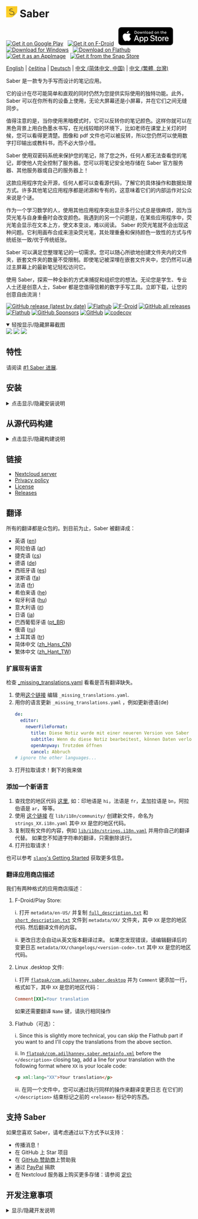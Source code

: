 # <img src="https://github.com/saber-notes/saber/raw/main/assets/icon/icon.png" width="30" height="30" alt="Logo"> Saber

[<img src='https://github.com/saber-notes/saber/blob/main/assets_raw/badges/google-play-badge.png'
    alt='Get it on Google Play'
    height=50>][google_play]
&nbsp;
[<img src="https://github.com/saber-notes/saber/blob/main/assets_raw/badges/f-droid-badge.png"
    alt="Get it on F-Droid"
    height=50>][f-droid]
&nbsp;
[<img src="https://github.com/saber-notes/saber/blob/main/assets_raw/badges/app-store-badge.svg"
    alt="Download on the App Store"
    height=50>][app_store]
&nbsp;
[<img src="https://github.com/saber-notes/saber/blob/main/assets_raw/badges/windows-badge.png"
    alt="Download for Windows"
    height=50>][download_windows]
&nbsp;
[<img src="https://github.com/saber-notes/saber/blob/main/assets_raw/badges/flathub-badge.svg"
    alt="Download on Flathub"
    height=50>][flathub]
&nbsp;
[<img src="https://github.com/saber-notes/saber/blob/main/assets_raw/badges/appimage-logo.png"
    alt="Get it as an AppImage"
    height=50>][download_appimage]
&nbsp;
[<img src="https://github.com/saber-notes/saber/blob/main/assets_raw/badges/snap-badge.svg"
    alt="Get it from the Snap Store"
    height=50>][snap]

[English](https://github.com/saber-notes/saber/blob/main/README.md) |
[čeština](https://github.com/saber-notes/saber/blob/main/README-cs.md) |
[Deutsch](https://github.com/saber-notes/saber/blob/main/README-de.md) |
[中文 (简体中文, 中国)](https://github.com/saber-notes/saber/blob/main/README-zh-CN.md) |
[中文 (繁體, 台灣)](https://github.com/saber-notes/saber/blob/main/README-zh-TW.md)

Saber 是一款专为手写而设计的笔记应用。

它的设计在尽可能简单和直观的同时仍然为您提供实际使用的独特功能。此外，Saber 可以在你所有的设备上使用，无论大屏幕还是小屏幕，并在它们之间无缝同步。

值得注意的是，当你使用黑暗模式时，它可以反转你的笔记颜色。这样你就可以在黑色背景上用白色墨水书写，在光线较暗的环境下，比如老师在课堂上关灯的时候，您可以看得更清楚。图像和 pdf 文件也可以被反转，所以您仍然可以使用数字打印输出或教科书，而不必大惊小怪。

Saber 使用双密码系统来保护您的笔记，除了您之外，任何人都无法查看您的笔记，即使他人完全控制了服务器。您可以将笔记安全地存储在 Saber 官方服务器、其他服务器或自己的服务器上！

这款应用程序完全开源，任何人都可以查看源代码，了解它的具体操作和数据处理方式。许多其他笔记应用程序都是闭源和专有的，这意味着它们的内部运作对公众来说是个谜。

作为一个学习数学的人，使用其他应用程序突出显示多行公式总是很麻烦，因为当荧光笔与自身重叠时会改变颜色。我遇到的另一个问题是，在某些应用程序中，荧光笔会显示在文本上方，使文本变淡，难以阅读。
Saber 的荧光笔就不会出现这种问题。它利用画布合成来渲染荧光笔，其处理重叠和保持颜色一致性的方式与传统纸张一致/优于传统纸张。

Saber 可以满足您整理笔记的一切需求。您可以随心所欲地创建文件夹内的文件夹，嵌套文件夹的数量不受限制。即使笔记被深埋在嵌套文件夹中，您仍然可以通过主屏幕上的最新笔记轻松访问它。

使用 Saber，探索一种全新的方式来捕捉和组织您的想法。无论您是学生、专业人士还是创意人士，Saber 都是您值得信赖的数字手写工具。立即下载，让您的创意自由流淌！

[![GitHub release (latest by date)](https://img.shields.io/github/v/release/saber-notes/saber)](https://github.com/saber-notes/saber/releases/latest)
[![Flathub](https://img.shields.io/flathub/v/com.adilhanney.saber)](https://flathub.org/apps/details/com.adilhanney.saber)
[![F-Droid](https://img.shields.io/f-droid/v/com.adilhanney.saber)](https://f-droid.org/en/packages/com.adilhanney.saber/)
[![GitHub all releases](https://img.shields.io/github/downloads/saber-notes/saber/total?label=GitHub%20downloads)](https://github.com/saber-notes/saber/releases)
[![Flathub](https://img.shields.io/flathub/downloads/com.adilhanney.saber?label=Flathub%20downloads)](https://flathub.org/apps/details/com.adilhanney.saber)
[![GitHub Sponsors](https://img.shields.io/github/sponsors/adil192)](https://github.com/sponsors/adil192)
[![GitHub](https://img.shields.io/github/license/saber-notes/saber)](https://github.com/saber-notes/saber/blob/main/LICENSE.md)
[![codecov](https://codecov.io/gh/saber-notes/saber/branch/main/graph/badge.svg?token=EGQSN0THW2)](https://codecov.io/gh/saber-notes/saber)

<details open>
<summary>轻按显示/隐藏屏幕截图</summary>

<div>
<img src="https://github.com/saber-notes/saber/raw/main/metadata/en-US/images/phoneScreenshots/home.png" width="250">
<img src="https://github.com/saber-notes/saber/raw/main/metadata/en-US/images/phoneScreenshots/editor.png" width="250">
<img src="https://github.com/saber-notes/saber/raw/main/metadata/en-US/images/phoneScreenshots/settings.png" width="250">
</div>
</details>

## 特性

请阅读 [#1 Saber 进展][progress].

## 安装

<details>
<summary>点击显示/隐藏安装说明</summary>

#### Android

选项:

1. 从 [Play Store][google_play] 下载

2. 从 [F-Droid][f-droid] 下载
   - 请注意，F-Droid 构建没有针对 Onyx Boox 设备进行优化，因为这将需要来自 Onyx 的[专有依赖](https://github.com/saber-notes/saber/issues/219)。

3. 从最新的 [Release][releases] 下载 `Saber_{version}.apk`。

#### Linux

选项 1 推荐：
从 [Flathub][flathub] 安装: `flatpak --user install com.adilhanney.saber`.

选项2 2：
从最新的 [Release][releases] 下载 `Saber-{version}-x86_64.AppImage`，使用 `chmod +x Saber-*-x86_64.AppImage` 使其可执行，然后运行它。

选项 3：
有一个非官方的 [snap][snap] 渠道，感谢  @soumyaDghosh。
`sudo snap install saber`

#### Windows

从最新的 [Release][releases] 现在和安装`SaberInstaller_{version}.exe`。

如果有丢失 dll 的错误，请确保已安装 [Visual C++ Redistributable](https://learn.microsoft.com/en-us/cpp/windows/latest-supported-vc-redist)。

#### iOS 和 macOS

从 [App Store][app_store] 下载 Saber。

</details>

## 从源代码构建

<details>
<summary>点击显示/隐藏构建说明</summary>

### 1. 安装 flutter
https://docs.flutter.dev/get-started/install
### 2. 克隆此项目
```bash
git clone https://github.com/saber-notes/saber.git
```
### 3. 下载依赖
```bash
flutter pub get
```

### 4. 安装其他依赖项

设置 [super_clipboard](https://pub.dev/packages/super_clipboard)，可以总结为：
- 安装 [Rust](https://www.rust-lang.org/tools/install)
- 如果你要构建 Android，安装 NDK 26.1.10909125

### 5. 构建...

#### Linux

`sudo apt install libsecret-1-dev libjsoncpp-dev libgstreamer1.0-dev libgstreamer-plugins-base1.0-dev`
`flutter build linux`

这对于在您自己的计算机上使用已经足够好了。但是如果您想重新分发您的构建，你需要使用一个可预测的环境：fork 这个仓库并使用 GitHub Action
[为 Linux 构建](https://github.com/saber-notes/saber/actions/workflows/linux.yml)。

#### Android

`flutter build apk`

你需要创建一个签名证书并创建 `android/key.properties` 文件。更多信息请参考：https://docs.flutter.dev/deployment/android#create-an-upload-keystore

注意:
FOSS/[F-Droid][f-droid-manifest] 构建的方式略有不同：
```bash
./patches/remove_proprietary_dependencies.sh
flutter build apk --dart-define=OFFLINE_FONTS_ONLY="true"
```

#### Windows

`flutter build windows`

Windows 安装器使用 [Inno Setup](https://jrsoftware.org/isinfo.php) 创建。
要创建自己的安装程序，请运行上面的构建命令，然后编辑并使用 Inno Setup Compiler 运行
[installers/desktop_inno_script.iss](https://github.com/saber-notes/saber/blob/main/installers/desktop_inno_script.iss)

#### iOS 和 macOS

如果你有一台 macOS 电脑，就可以使用 `flutter build ipa`
[为 iOS 构建](https://docs.flutter.dev/deployment/ios#create-an-app-bundle)或者使用 `flutter build macos`
[为 macOS 构建](https://docs.flutter.dev/deployment/macos#create-a-build-archive-with-xcode)。

如果你不这样做，fork 这个仓库并使用 GitHub Action
[Build for macOS and iOS](https://github.com/saber-notes/saber/actions/workflows/apple.yml).
或者，跟随这个 YouTube 教程
[How to compile a flutter application to iPhone with no mac (free | no jailbreak)](https://www.youtube.com/watch?v=m3_6z2wfHiY)
使用 [Codemagic](https://codemagic.io/start/) 手动构建。

</details>

## 链接

- [Nextcloud server][nextcloud]
- [Privacy policy][privacy]
- [License][license]
- [Releases][releases]

## 翻译

所有的翻译都是众包的。到目前为止，Saber 被翻译成：
- 英语 ([en](https://github.com/saber-notes/saber/blob/main/lib/i18n/strings.i18n.yaml))
- 阿拉伯语 ([ar](https://github.com/saber-notes/saber/blob/main/lib/i18n/community/strings_ar.i18n.yaml))
- 捷克语 ([cs](https://github.com/saber-notes/saber/blob/main/lib/i18n/community/strings_cs.i18n.yaml))
- 德语 ([de](https://github.com/saber-notes/saber/blob/main/lib/i18n/community/strings_de.i18n.yaml))
- 西班牙语 ([es](https://github.com/saber-notes/saber/blob/main/lib/i18n/community/strings_es.i18n.yaml))
- 波斯语 ([fa](https://github.com/saber-notes/saber/blob/main/lib/i18n/community/strings_fa.i18n.yaml))
- 法语 ([fr](https://github.com/saber-notes/saber/blob/main/lib/i18n/community/strings_fr.i18n.yaml))
- 希伯来语 ([he](https://github.com/saber-notes/saber/blob/main/lib/i18n/community/strings_he.i18n.yaml))
- 匈牙利语 ([hu](https://github.com/saber-notes/saber/blob/main/lib/i18n/community/strings_hu.i18n.yaml))
- 意大利语 ([it](https://github.com/saber-notes/saber/blob/main/lib/i18n/community/strings_it.i18n.yaml))
- 日语 ([ja](https://github.com/saber-notes/saber/blob/main/lib/i18n/community/strings_ja.i18n.yaml))
- 巴西葡萄牙语 ([pt_BR](https://github.com/saber-notes/saber/blob/main/lib/i18n/community/strings_pt_BR.i18n.yaml))
- 俄语 ([ru](https://github.com/saber-notes/saber/blob/main/lib/i18n/community/strings_ru.i18n.yaml))
- 土耳其语 ([tr](https://github.com/saber-notes/saber/blob/main/lib/i18n/community/strings_tr.i18n.yaml))
- 简体中文 ([zh_Hans_CN](https://github.com/saber-notes/saber/blob/main/lib/i18n/community/strings_zh_Hans_CN.i18n.yaml))
- 繁体中文 ([zh_Hant_TW](https://github.com/saber-notes/saber/blob/main/lib/i18n/community/strings_zh_Hant_TW.i18n.yaml))

### 扩展现有语言

检查 [_missing_translations.yaml](https://github.com/saber-notes/saber/blob/main/lib/i18n/_missing_translations.yaml)
   看看是否有翻译缺失。

1. 使用[这个链接](https://github.com/saber-notes/saber/edit/main/lib/i18n/_missing_translations.yaml)
   编辑 `_missing_translations.yaml`.
2. 用你的语言更新 `_missing_translations.yaml` ，例如更新德语(de)
    ```yaml
    de:
      editor:
        newerFileFormat:
          title: Diese Notiz wurde mit einer neueren Version von Saber bearbeitet
          subtitle: Wenn du diese Notiz bearbeitest, können Daten verloren gehen. Möchtest du die Notiz trotzdem öffnen?
          openAnyway: Trotzdem öffnen
          cancel: Abbruch
    # ignore the other languages...
    ```
3. 打开拉取请求！剩下的我来做

### 添加一个新语言

1. 查找您的地区代码 [这里](https://saimana.com/list-of-country-locale-code/),
   如：印地语是 `hi`，法语是 `fr`，孟加拉语是 `bn`，阿拉伯语是 `ar`，等等。
2. 使用 [这个链接](https://github.com/saber-notes/saber/new/main/lib/i18n/community)
   在 `lib/i18n/community/` 创建新文件，命名为 `strings_XX.i18n.yaml`
   其中 `XX` 是您的地区代码。
3. 复制现有文件的内容，例如
   [`lib/i18n/strings.i18n.yaml`](https://github.com/saber-notes/saber/blob/main/lib/i18n/strings.i18n.yaml)
   并用你自己的翻译代替。
   如果您不知道字符串的翻译，只需删除该行。
4. 打开拉取请求！

也可以参考 [`slang`'s Getting Started](https://pub.dev/packages/slang#getting-started) 获取更多信息。

### 翻译应用商店描述

我们有两种格式的应用商店描述：

1. F-Droid/Play Store:

   i. 打开 `metadata/en-US/` 并复制
      [`full_description.txt`](https://github.com/saber-notes/saber/blob/main/metadata/en-US/full_description.txt)
      和
      [`short_description.txt`](https://github.com/saber-notes/saber/blob/main/metadata/en-US/short_description.txt)
      文件到 `metadata/XX/` 文件夹，其中 `XX` 是您的地区代码.
      然后翻译文件的内容。

   ii. 更改日志会自动从英文版本翻译过来。
       如果您发现错误，请编辑翻译后的变更日志
       `metadata/XX/changelogs/<version-code>.txt` 其中 `XX` 是您的地区代码。

2. Linux .desktop 文件:

   i. 打开
   [`flatpak/com.adilhanney.saber.desktop`](https://github.com/saber-notes/saber/blob/main/flatpak/com.adilhanney.saber.desktop)
   并为 `Comment` 键添加一行，格式如下，其中 `XX` 是您的地区代码：
    ```ini
    Comment[XX]=Your translation
    ```
   如果还需要翻译 `Name` 键，请执行相同操作

3. Flathub（可选）：

   i. Since this is slightly more technical, you can skip the Flathub part if you
      want to and I'll copy the translations from the above section.
   
   ii. In [`flatpak/com.adilhanney.saber.metainfo.xml`](https://github.com/saber-notes/saber/blob/main/flatpak/com.adilhanney.saber.metainfo.xml)
       before the `</description>` closing tag, add a line for your translation
       with the following format where `XX` is your locale code:
    ```html
    <p xml:lang="XX">Your translation</p>
    ```

   iii. 在同一个文件中，您可以通过执行同样的操作来翻译变更日志
        在它们的 `</description>` 结束标记之前的 `<release>` 标记中的东西。


## 支持 Saber

如果您喜欢 Saber，请考虑通过以下方式予以支持：
- 传播消息！
- 在 GitHub 上 Star 项目
- 在 [GitHub 赞助商](https://github.com/sponsors/adil192)上赞助我
- 通过 [PayPal](https://paypal.me/adilhanney) 捐款
- 在 Nextcloud 服务器上购买更多存储：请参阅 [定价](pricing.md)

## 开发注意事项

<details>
<summary>显示/隐藏开发说明</summary>

- 当更新**应用版本**时：
  - 运行 `./scripts/apply_version.sh <version-name> <version-code>`
    (运行 `./scripts/apply_version.sh --help` 获取更多信息)
  - 更新 `metadata/en-US/changelogs/` 中的变更日志和 `flatpak/com.adilhanney.saber.metainfo.xml`，并按照剧本的指示运行 `dart scripts/translate_changelogs.dart`。
- 当更新**图标**时，运行以下命令：
  - 概述：`dart run icons_launcher:create`
  - Flatpak 图标：`cd assets/icon && ./resize-icon.sh`
- 当更新**翻译**时...
  - 运行以下命令：
    - 如果你需要应用 _missing_translations.yaml：`dart run slang apply --locale=XX`
    - `dart run slang`
    - `dart run slang analyze --full`
  - 如果要添加新语言，请更新：
    - `CFBundleLocalizations` 在 `ios/Runner/Info.plist`
    - `CFBundleLocalizations` 在 `macos/Runner/Info.plist`
    - `android/app/src/main/res/xml/locales_config.xml`
    - `lib/data/locales.dart`
    - `README.md` 上面的“翻译”部分。
    - 并运行 `dart scripts/translate_changelogs.dart` 翻译更新日志。

</details>

[f-droid]: https://f-droid.org/packages/com.adilhanney.saber/
[flathub]: https://flathub.org/apps/details/com.adilhanney.saber
[google_play]: https://play.google.com/store/apps/details?id=com.adilhanney.saber
[snap]: https://snapcraft.io/saber
[app_store]: https://apps.apple.com/us/app/saber/id1671523739
[download_windows]: https://github.com/saber-notes/saber/releases/download/v0.22.0/SaberInstaller_v0.22.0.exe
[download_appimage]: https://github.com/saber-notes/saber/releases/download/v0.22.0/Saber-0.22.0-x86_64.AppImage

[nextcloud]: https://nc.saber.adil.hanney.org/

[privacy]: https://github.com/saber-notes/saber/blob/main/privacy_policy.md
[license]: https://github.com/saber-notes/saber/blob/main/LICENSE.md

[releases]: https://github.com/saber-notes/saber/releases
[issues]: https://github.com/saber-notes/saber/issues
[progress]: https://github.com/saber-notes/saber/discussions/1

[f-droid-manifest]: https://gitlab.com/fdroid/fdroiddata/-/blob/master/metadata/com.adilhanney.saber.yml
